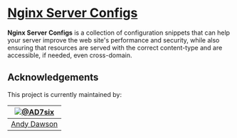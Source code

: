 # [Nginx Server Configs](https://github.com/h5bp/server-configs-nginx)

**Nginx Server Configs** is a collection of configuration snippets that can help
your server improve the web site's performance and security, while also
ensuring that resources are served with the correct content-type and are
accessible, if needed, even cross-domain.


## Acknowledgements
This project is currently maintained by:

| [![@AD7six](http://s.gravatar.com/avatar/876a61b58a729fcf71048529885d64dc?s=90)](https://twitter.com/AD7six "Follow @AD7six on Twitter") |
|---|
| [Andy Dawson](http://ad7six.com/) |

